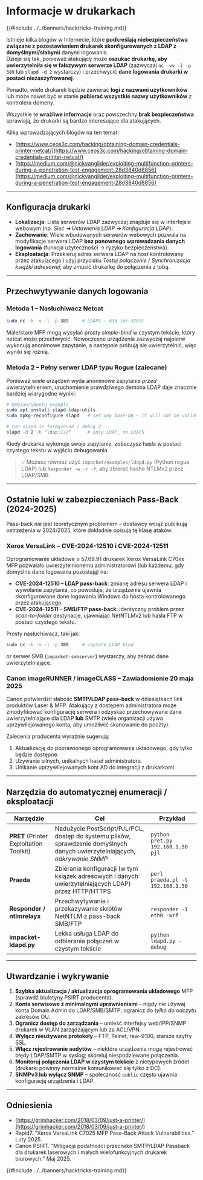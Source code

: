 # Informacje w drukarkach

{{#include ../../banners/hacktricks-training.md}}

Istnieje kilka blogów w Internecie, które **podkreślają niebezpieczeństwa związane z pozostawieniem drukarek skonfigurowanych z LDAP z domyślnymi/słabymi** danymi logowania.  \
Dzieje się tak, ponieważ atakujący może **oszukać drukarkę, aby uwierzytelniła się w fałszywym serwerze LDAP** (zazwyczaj `nc -vv -l -p 389` lub `slapd -d 2` wystarczy) i przechwycić **dane logowania drukarki w postaci niezaszyfrowanej**.

Ponadto, wiele drukarek będzie zawierać **logi z nazwami użytkowników** lub może nawet być w stanie **pobierać wszystkie nazwy użytkowników** z kontrolera domeny.

Wszystkie te **wrażliwe informacje** oraz powszechny **brak bezpieczeństwa** sprawiają, że drukarki są bardzo interesujące dla atakujących.

Kilka wprowadzających blogów na ten temat:

- [https://www.ceos3c.com/hacking/obtaining-domain-credentials-printer-netcat/](https://www.ceos3c.com/hacking/obtaining-domain-credentials-printer-netcat/)
- [https://medium.com/@nickvangilder/exploiting-multifunction-printers-during-a-penetration-test-engagement-28d3840d8856](https://medium.com/@nickvangilder/exploiting-multifunction-printers-during-a-penetration-test-engagement-28d3840d8856)

---
## Konfiguracja drukarki

- **Lokalizacja**: Lista serwerów LDAP zazwyczaj znajduje się w interfejsie webowym (np. *Sieć ➜ Ustawienia LDAP ➜ Konfiguracja LDAP*).
- **Zachowanie**: Wiele wbudowanych serwerów webowych pozwala na modyfikacje serwera LDAP **bez ponownego wprowadzania danych logowania** (funkcja użyteczności → ryzyko bezpieczeństwa).
- **Eksploatacja**: Przekieruj adres serwera LDAP na host kontrolowany przez atakującego i użyj przycisku *Testuj połączenie* / *Synchronizacja książki adresowej*, aby zmusić drukarkę do połączenia z tobą.

---
## Przechwytywanie danych logowania

### Metoda 1 – Nasłuchiwacz Netcat
```bash
sudo nc -k -v -l -p 389     # LDAPS → 636 (or 3269)
```
Małe/stare MFP mogą wysyłać prosty *simple-bind* w czystym tekście, który netcat może przechwycić. Nowoczesne urządzenia zazwyczaj najpierw wykonują anonimowe zapytanie, a następnie próbują się uwierzytelnić, więc wyniki się różnią.

### Metoda 2 – Pełny serwer LDAP typu Rogue (zalecane)

Ponieważ wiele urządzeń wyda anonimowe zapytanie *przed* uwierzytelnieniem, uruchomienie prawdziwego demona LDAP daje znacznie bardziej wiarygodne wyniki:
```bash
# Debian/Ubuntu example
sudo apt install slapd ldap-utils
sudo dpkg-reconfigure slapd   # set any base-DN – it will not be validated

# run slapd in foreground / debug 2
slapd -d 2 -h "ldap:///"      # only LDAP, no LDAPS
```
Kiedy drukarka wykonuje swoje zapytanie, zobaczysz hasła w postaci czystego tekstu w wyjściu debugowania.

> 💡  Możesz również użyć `impacket/examples/ldapd.py` (Python rogue LDAP) lub `Responder -w -r -f`, aby zbierać hashe NTLMv2 przez LDAP/SMB.

---
## Ostatnie luki w zabezpieczeniach Pass-Back (2024-2025)

Pass-back *nie* jest teoretycznym problemem – dostawcy wciąż publikują ostrzeżenia w 2024/2025, które dokładnie opisują tę klasę ataków.

### Xerox VersaLink – CVE-2024-12510 i CVE-2024-12511

Oprogramowanie układowe ≤ 57.69.91 drukarek Xerox VersaLink C70xx MFP pozwalało uwierzytelnionemu administratorowi (lub każdemu, gdy domyślne dane logowania pozostają) na:

* **CVE-2024-12510 – LDAP pass-back**: zmianę adresu serwera LDAP i wywołanie zapytania, co powoduje, że urządzenie ujawnia skonfigurowane dane logowania Windows do hosta kontrolowanego przez atakującego.
* **CVE-2024-12511 – SMB/FTP pass-back**: identyczny problem przez *scan-to-folder* destynacje, ujawniając NetNTLMv2 lub hasła FTP w postaci czystego tekstu.

Prosty nasłuchiwacz, taki jak:
```bash
sudo nc -k -v -l -p 389     # capture LDAP bind
```
or serwer SMB (`impacket-smbserver`) wystarczy, aby zebrać dane uwierzytelniające.

### Canon imageRUNNER / imageCLASS – Zawiadomienie 20 maja 2025

Canon potwierdził słabość **SMTP/LDAP pass-back** w dziesiątkach linii produktów Laser & MFP. Atakujący z dostępem administratora może zmodyfikować konfigurację serwera i odzyskać przechowywane dane uwierzytelniające dla LDAP **lub** SMTP (wiele organizacji używa uprzywilejowanego konta, aby umożliwić skanowanie do poczty).

Zalecenia producenta wyraźnie sugerują:

1. Aktualizację do poprawionego oprogramowania układowego, gdy tylko będzie dostępne.
2. Używanie silnych, unikalnych haseł administratora.
3. Unikanie uprzywilejowanych kont AD do integracji z drukarkami.

---
## Narzędzia do automatycznej enumeracji / eksploatacji

| Narzędzie | Cel | Przykład |
|------|---------|---------|
| **PRET** (Printer Exploitation Toolkit) | Nadużycie PostScript/PJL/PCL, dostęp do systemu plików, sprawdzenie domyślnych danych uwierzytelniających, *odkrywanie SNMP* | `python pret.py 192.168.1.50 pjl` |
| **Praeda** | Zbieranie konfiguracji (w tym książek adresowych i danych uwierzytelniających LDAP) przez HTTP/HTTPS | `perl praeda.pl -t 192.168.1.50` |
| **Responder / ntlmrelayx** | Przechwytywanie i przekazywanie skrótów NetNTLM z pass-back SMB/FTP | `responder -I eth0 -wrf` |
| **impacket-ldapd.py** | Lekka usługa LDAP do odbierania połączeń w czystym tekście | `python ldapd.py -debug` |

---
## Utwardzanie i wykrywanie

1. **Szybka aktualizacja / aktualizacja oprogramowania układowego** MFP (sprawdź biuletyny PSIRT producenta).
2. **Konta serwisowe z minimalnymi uprawnieniami** – nigdy nie używaj konta Domain Admin do LDAP/SMB/SMTP; ogranicz do *tylko do odczytu* zakresów OU.
3. **Ogranicz dostęp do zarządzania** – umieść interfejsy web/IPP/SNMP drukarek w VLAN zarządzającym lub za ACL/VPN.
4. **Wyłącz nieużywane protokoły** – FTP, Telnet, raw-9100, starsze szyfry SSL.
5. **Włącz rejestrowanie audytów** – niektóre urządzenia mogą rejestrować błędy LDAP/SMTP w syslog; skoreluj niespodziewane połączenia.
6. **Monitoruj połączenia LDAP w czystym tekście** z nietypowych źródeł (drukarki powinny normalnie komunikować się tylko z DC).
7. **SNMPv3 lub wyłącz SNMP** – społeczność `public` często ujawnia konfigurację urządzenia i LDAP.

---
## Odniesienia

- [https://grimhacker.com/2018/03/09/just-a-printer/](https://grimhacker.com/2018/03/09/just-a-printer/)
- Rapid7. “Xerox VersaLink C7025 MFP Pass-Back Attack Vulnerabilities.” Luty 2025.
- Canon PSIRT. “Mitigacja podatności przeciwko SMTP/LDAP Passback dla drukarek laserowych i małych wielofunkcyjnych drukarek biurowych.” Maj 2025.

{{#include ../../banners/hacktricks-training.md}}
